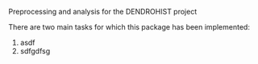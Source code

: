 Preprocessing and analysis for the DENDROHIST project

There are two main tasks for which this package has been implemented:
1. asdf
2. sdfgdfsg
